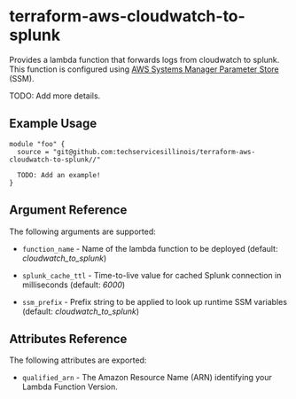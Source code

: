 # terraform-aws-cloudwatch-to-splunk

Provides a lambda function that forwards logs from cloudwatch to
splunk. This function is configured using [AWS Systems Manager
Parameter
Store](https://docs.aws.amazon.com/systems-manager/latest/userguide/systems-manager-paramstore.html)
(SSM).

TODO: Add more details.

Example Usage
-----------------

```hcl
module "foo" {
  source = "git@github.com:techservicesillinois/terraform-aws-cloudwatch-to-splunk//"

  TODO: Add an example!
}
```

Argument Reference
-----------------

The following arguments are supported:

* `function_name` - Name of the lambda function to be deployed
(default: *cloudwatch_to_splunk*)

* `splunk_cache_ttl` - Time-to-live value for cached Splunk connection
in milliseconds (default: *6000*)

* `ssm_prefix` - Prefix string to be applied to look up runtime SSM
variables (default: *cloudwatch_to_splunk*)

Attributes Reference
--------------------

The following attributes are exported:

* `qualified_arn` - The Amazon Resource Name (ARN) identifying your
Lambda Function Version.
